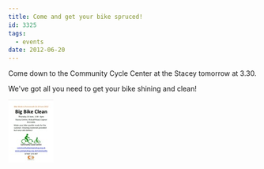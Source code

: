 ```yaml
---
title: Come and get your bike spruced!
id: 3325
tags:
  - events
date: 2012-06-20
---
```


Come down to the Community Cycle Center at the Stacey tomorrow at 3.30.

We've got all you need to get your bike shining and clean!

![bike clean poster](/public/assets/bike-clean.jpg)
